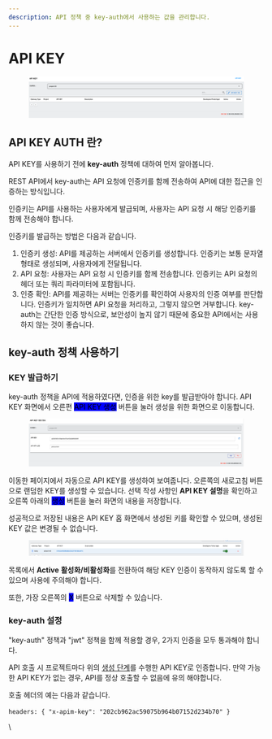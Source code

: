 ```yaml
---
description: API 정책 중 key-auth에서 사용하는 값을 관리합니다.
---
```


# API KEY

<figure><img src="../../.gitbook/assets/image (72).png" alt=""><figcaption></figcaption></figure>

## API KEY AUTH 란?

API KEY를 사용하기 전에 **key-auth** 정책에 대하여 먼저 알아봅니다.

REST API에서 key-auth는 API 요청에 인증키를 함께 전송하여 API에 대한 접근을 인증하는 방식입니다.

인증키는 API를 사용하는 사용자에게 발급되며, 사용자는 API 요청 시 해당 인증키를 함께 전송해야 합니다.

인증키를 발급하는 방법은 다음과 같습니다.

1. 인증키 생성: API를 제공하는 서버에서 인증키를 생성합니다. 인증키는 보통 문자열 형태로 생성되며, 사용자에게 전달됩니다.
2. API 요청: 사용자는 API 요청 시 인증키를 함께 전송합니다. 인증키는 API 요청의 헤더 또는 쿼리 파라미터에 포함됩니다.
3. 인증 확인: API를 제공하는 서버는 인증키를 확인하여 사용자의 인증 여부를 판단합니다. 인증키가 일치하면 API 요청을 처리하고, 그렇지 않으면 거부합니다. key-auth는 간단한 인증 방식으로, 보안성이 높지 않기 때문에 중요한 API에서는 사용하지 않는 것이 좋습니다.

## key-auth 정책 사용하기

### KEY 발급하기

key-auth 정책을 API에 적용하였다면, 인증을 위한 key를 발급받아야 합니다. API KEY 화면에서 오른편 <mark style="background-color:blue;">API KEY 생성</mark> 버튼을 눌러 생성을 위한 화면으로 이동합니다.

<figure><img src="../../.gitbook/assets/image (73).png" alt=""><figcaption></figcaption></figure>

이동한 페이지에서 자동으로 API KEY를 생성하여 보여줍니다. 오른쪽의 새로고침 버튼으로 랜덤한 KEY를 생성할 수 있습니다. 선택 작성 사항인 **API KEY 설명**을 확인하고 오른쪽 아래의 <mark style="background-color:blue;">생성</mark> 버튼을 눌러 화면의 내용을 저장합니다.

성공적으로 저장된 내용은 API KEY 홈 화면에서 생성된 키를 확인할 수 있으며, 생성된 KEY 값은 변경될 수 없습니다.&#x20;

<figure><img src="../../.gitbook/assets/image (74).png" alt=""><figcaption></figcaption></figure>

목록에서 **Active** **활성화/비활성화**를 전환하여 해당 KEY 인증이 동작하지 않도록 할 수 있으며 사용에 주의해야 합니다.&#x20;

또한, 가장 오른쪽의 <mark style="background-color:blue;">X</mark> 버튼으로 삭제할 수 있습니다.

### key-auth 설정

"key-auth" 정책과 "jwt" 정책을 함께 적용할 경우, 2가지 인증을 모두 통과해야 합니다.

API 호출 시 프로젝트마다 위의 [생성 단계](api-key.md#key)를 수행한 API KEY로 인증합니다. 만약 가능한 API KEY가 없는 경우, API를 정상 호출할 수 없음에 유의 해야합니다.

호출 헤더의 예는 다음과 같습니다.

`headers: { "x-apim-key": "202cb962ac59075b964b07152d234b70" }`



\
